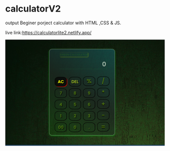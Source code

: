 # calculatorV2

output
Beginer porject calculator with HTML ,CSS & JS. 

live link:https://calculatorlite2.netlify.app/

![Local Image](calculatorV2output.png)
